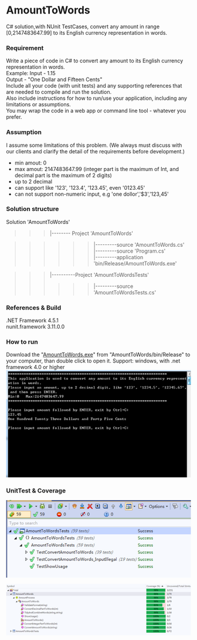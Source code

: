 # AmountToWords
C# solution,with NUnit TestCases, convert any amount in range [0,2147483647.99] to its English currency representation in words.

### Requirement
Write a piece of code in C# to convert any amount to its English currency representation in words.  
Example: Input - 1.15  
Output - "One Dollar and Fifteen Cents"  
Include all your code (with unit tests) and any supporting references that are needed to compile and run the solution.  
Also include instructions for how to run/use your application, including any limitations or assumptions.  
You may wrap the code in a web app or command line tool - whatever you prefer.  

### Assumption
I assume some limitations of this problem. (We always must discuss with our clients and clarify the detail of the requirements before development.)

* min amout: 0  
* max amout: 2147483647.99 (integer part is the maximum of Int, and decimal part is the maximum of 2 digits)  
* up to 2 decimal 
* can support like '123', '123.4', '123.45', even '0123.45'
* can not support non-numeric input, e.g 'one dollor','$3','123,45'

### Solution structure
Solution 'AmountToWords'

>>>|-------- Project 'AmountToWords'

>>>>>>|---------source 'AmountToWords.cs'  
>>>>>>|---------source 'Program.cs'  
>>>>>>|---------application 'bin/Release/AmountToWords.exe'  

>>>|----------Project 'AmountToWordsTests'  
>>>>>>|---------source 'AmountToWordsTests.cs'

### References & Build
.NET Framework 4.5.1  
nunit.framework 3.11.0.0  

### How to run
Download the "[AmountToWords.exe](https://github.com/chenhua1008/AmountToWords/tree/master/AmountToWords/bin/Release)" from "AmountToWords/bin/Release" to your computer, than double click to open it.
Support: windows, with .net framework 4.0 or higher
![](https://github.com/chenhua1008/AmountToWords/blob/master/AmountToWordsConsole.png)  

### UnitTest & Coverage
![](https://github.com/chenhua1008/AmountToWords/blob/master/UnitTestResult.png)


![](https://github.com/chenhua1008/AmountToWords/blob/master/UnitTestCoverage.png)
